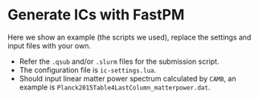 # Generate ICs with FastPM 

Here we show an example (the scripts we used), replace the settings and input files with your own.

- Refer the `.qsub` and/or `.slurm` files for the submission script.
- The configuration file is `ic-settings.lua`.
- Should input linear matter power spectrum calculated by `CAMB`, an example is `Planck2015Table4LastColumn_matterpower.dat`.